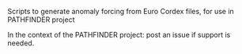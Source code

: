 Scripts to generate anomaly forcing from Euro Cordex files, for use in PATHFINDER project

In the context of the PATHFINDER project: post an issue if support is needed. 